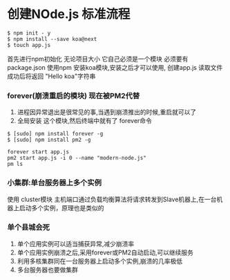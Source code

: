 # 创建NOde.js 标准流程 
```
$ npm init - y
$ npm install --save koa@next
$ touch app.js
```


首先进行npm初始化
无论项目大小
它自己必须是一个模块
必须要有package.json
使用npm 安装koa模块,安装之后才可以使用,
创建app.js 
读取文件成功后将返回 "Hello koa"字符串


### forever(崩溃重启的模块) 现在被PM2代替
1. 进程因异常退出是很常见的事,当遇到崩溃推出的时候,重启就可以了
2. 全局安装 这个模块,然后终端中就有了 forever命令
```
$ [sudo] npm install forever -g
$ [sudo] npm install pm2 -g
```
```
forever start app.js
pm2 start app.js -i 0 --name "modern-node.js"
pm ls
```

### 小集群:单台服务器上多个实例
使用 cluster模块
主机端口通过负载均衡算法将请求转发到Slave机器上,在一台机器上启动多个实例，原理也是类似的

### 单个县城会死
1. 单个应用实例可以适当捕获异常,减少崩溃率
2. 单个应用实例崩溃之后,采用forever或PM2自动启动,可以继续服务
3. 利用多核集群同在一台服务器上启动多个实例,崩溃的几率极低
4. 多台服务器也要做集群